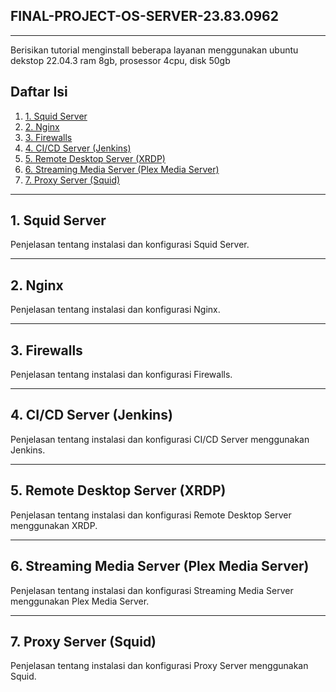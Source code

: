 ## FINAL-PROJECT-OS-SERVER-23.83.0962
---
Berisikan tutorial menginstall beberapa layanan menggunakan ubuntu dekstop 22.04.3 ram 8gb, prosessor 4cpu, disk 50gb

## Daftar Isi
1. [1. Squid Server](#1-squid-server)
2. [2. Nginx](#2-nginx)
3. [3. Firewalls](#3-firewalls)
4. [4. CI/CD Server (Jenkins)](#4-cicd-server-jenkins)
5. [5. Remote Desktop Server (XRDP)](#5-remote-desktop-server-xrdp)
6. [6. Streaming Media Server (Plex Media Server)](#6-streaming-media-server-plex-media-server)
7. [7. Proxy Server (Squid)](#7-proxy-server-squid)

---

## 1. Squid Server
Penjelasan tentang instalasi dan konfigurasi Squid Server.

---

## 2. Nginx
Penjelasan tentang instalasi dan konfigurasi Nginx.

---

## 3. Firewalls
Penjelasan tentang instalasi dan konfigurasi Firewalls.

---

## 4. CI/CD Server (Jenkins)
Penjelasan tentang instalasi dan konfigurasi CI/CD Server menggunakan Jenkins.

---

## 5. Remote Desktop Server (XRDP)
Penjelasan tentang instalasi dan konfigurasi Remote Desktop Server menggunakan XRDP.

---

## 6. Streaming Media Server (Plex Media Server)
Penjelasan tentang instalasi dan konfigurasi Streaming Media Server menggunakan Plex Media Server.

---

## 7. Proxy Server (Squid)
Penjelasan tentang instalasi dan konfigurasi Proxy Server menggunakan Squid.

